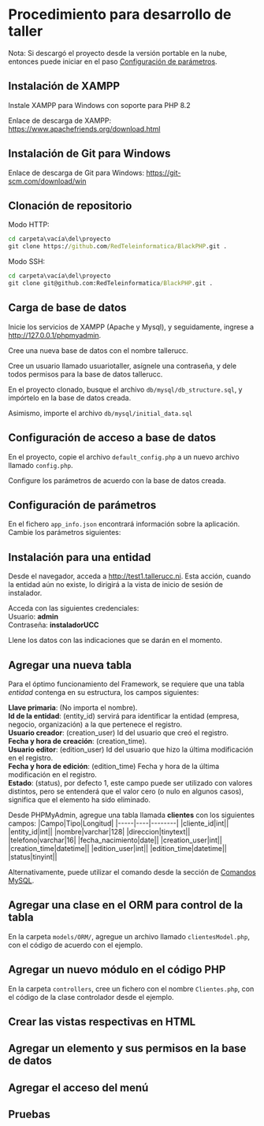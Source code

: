 Procedimiento para desarrollo de taller
=======================================

Nota: Si descargó el proyecto desde la versión portable en la nube, entonces
puede iniciar en el paso [Configuración de parámetros](#configuración-de-parámetros).

Instalación de XAMPP
--------------------

Instale XAMPP para Windows con soporte para PHP 8.2

Enlace de descarga de XAMPP: <https://www.apachefriends.org/download.html>

Instalación de Git para Windows
-------------------------------

Enlace de descarga de Git para Windows: <https://git-scm.com/download/win>

Clonación de repositorio
------------------------

Modo HTTP:

```bat
cd carpeta\vacía\del\proyecto
git clone https://github.com/RedTeleinformatica/BlackPHP.git .
```

Modo SSH:

```bat
cd carpeta\vacía\del\proyecto
git clone git@github.com:RedTeleinformatica/BlackPHP.git .
```

Carga de base de datos
----------------------

Inicie los servicios de XAMPP (Apache y Mysql), y seguidamente, ingrese a <http://127.0.0.1/phpmyadmin>.

Cree una nueva base de datos con el nombre tallerucc.

Cree un usuario llamado usuariotaller, asígnele una contraseña, y dele todos permisos para la base de datos tallerucc.

En el proyecto clonado, busque el archivo ```db/mysql/db_structure.sql```, y impórtelo en la base de datos creada.

Asimismo, importe el archivo ```db/mysql/initial_data.sql```

Configuración de acceso a base de datos
---------------------------------------

En el proyecto, copie el archivo ```default_config.php``` a un nuevo archivo llamado ```config.php```.

Configure los parámetros de acuerdo con la base de datos creada.

Configuración de parámetros
---------------------------

En el fichero ```app_info.json``` encontrará información sobre la aplicación. Cambie los parámetros siguientes:

Instalación para una entidad
----------------------------

Desde el navegador, acceda a <http://test1.tallerucc.ni>. Esta acción, cuando la entidad aún no existe, lo dirigirá a la vista de inicio de sesión de instalador.

Acceda con las siguientes credenciales:  
Usuario: **admin**  
Contraseña: **instaladorUCC**

Llene los datos con las indicaciones que se darán en el momento.

Agregar una nueva tabla
-----------------------

Para el óptimo funcionamiento del Framework, se requiere que una tabla _entidad_ contenga en su estructura, los campos siguientes:

**Llave primaria**: (No importa el nombre).  
**Id de la entidad**: (entity_id) servirá para identificar la entidad (empresa, negocio, organización) a la que pertenece el registro.  
**Usuario creador**: (creation_user) Id del usuario que creó el registro.  
**Fecha y hora de creación**: (creation_time).  
**Usuario editor**: (edition_user) Id del usuario que hizo la última modificación en el registro.  
**Fecha y hora de edición**: (edition_time) Fecha y hora de la última modificación en el registro.  
**Estado**: (status), por defecto 1, este campo puede ser utilizado con valores distintos, pero se entenderá que el valor cero (o nulo en algunos casos), significa que el elemento ha sido eliminado.

Desde PHPMyAdmin, agregue una tabla llamada **clientes** con los siguientes campos:
|Campo|Tipo|Longitud|
|-----|----|--------|
|cliente_id|int||
|entity_id|int||
|nombre|varchar|128|
|direccion|tinytext||
|telefono|varchar|16|
|fecha_nacimiento|date||
|creation_user|int||
|creation_time|datetime||
|edition_user|int||
|edition_time|datetime||
|status|tinyint||

Alternativamente, puede utilizar el comando desde la sección de [Comandos MySQL](CodigoMySQL).

Agregar una clase en el ORM para control de la tabla
----------------------------------------------------

En la carpeta ```models/ORM/```, agregue un archivo llamado ```clientesModel.php```, con el código de acuerdo con el ejemplo.

Agregar un nuevo módulo en el código PHP
----------------------------------------

En la carpeta ```controllers```, cree un fichero con el nombre ```Clientes.php```, con el código de la clase controlador desde el ejemplo.

Crear las vistas respectivas en HTML
------------------------------------

Agregar un elemento y sus permisos en la base de datos
------------------------------------------------------

Agregar el acceso del menú
--------------------------

Pruebas
-------
